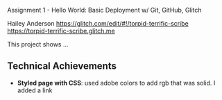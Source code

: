 Assignment 1 - Hello World: Basic Deployment w/ Git, GitHub, Glitch


Hailey Anderson
https://glitch.com/edit/#!/torpid-terrific-scribe
https://torpid-terrific-scribe.glitch.me

This project shows ...

## Technical Achievements
- **Styled page with CSS**:
used adobe colors to add rgb that was solid.
I added a link
